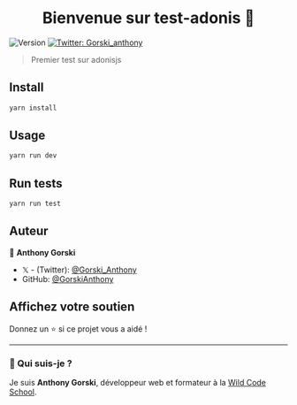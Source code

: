 <h1 align="center">Bienvenue sur test-adonis 👋</h1>
<p>
  <img alt="Version" src="https://img.shields.io/badge/version-1.0.0-blue.svg?cacheSeconds=2592000" />
  <a href="https://twitter.com/Gorski_anthony" target="_blank">
    <img alt="Twitter: Gorski_anthony" src="https://img.shields.io/twitter/follow/Gorski_anthony.svg?style=social" />
  </a>
</p>

> Premier test sur adonisjs

## Install

```sh
yarn install
```

## Usage

```sh
yarn run dev
```

## Run tests

```sh
yarn run test
```

## Auteur

👤 **Anthony Gorski**

- 𝕏 - (Twitter): [@Gorski_Anthony](https://twitter.com/Gorski_Anthony)
- GitHub: [@GorskiAnthony](https://github.com/GorskiAnthony)

## Affichez votre soutien

Donnez un ⭐️ si ce projet vous a aidé !

---

### 👋 Qui suis-je ?

Je suis **Anthony Gorski**, développeur web et formateur à la [Wild Code School](https://www.wildcodeschool.com/fr-FR).
